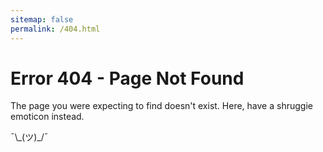 ```yaml
---
sitemap: false
permalink: /404.html
---
```


# Error 404 - Page Not Found

The page you were expecting to find doesn't exist. Here, have a shruggie emoticon instead.

<div class="shrug">¯\_(ツ)_/¯</div>
